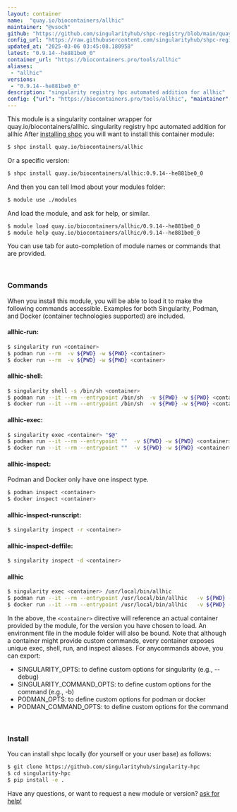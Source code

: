 ```yaml
---
layout: container
name:  "quay.io/biocontainers/allhic"
maintainer: "@vsoch"
github: "https://github.com/singularityhub/shpc-registry/blob/main/quay.io/biocontainers/allhic/container.yaml"
config_url: "https://raw.githubusercontent.com/singularityhub/shpc-registry/main/quay.io/biocontainers/allhic/container.yaml"
updated_at: "2025-03-06 03:45:08.180958"
latest: "0.9.14--he881be0_0"
container_url: "https://biocontainers.pro/tools/allhic"
aliases:
 - "allhic"
versions:
 - "0.9.14--he881be0_0"
description: "singularity registry hpc automated addition for allhic"
config: {"url": "https://biocontainers.pro/tools/allhic", "maintainer": "@vsoch", "description": "singularity registry hpc automated addition for allhic", "latest": {"0.9.14--he881be0_0": "sha256:d272bb5c73fdd256c8bbd0349595558f913984645931c12a1d237153e4dc378d"}, "tags": {"0.9.14--he881be0_0": "sha256:d272bb5c73fdd256c8bbd0349595558f913984645931c12a1d237153e4dc378d"}, "docker": "quay.io/biocontainers/allhic", "aliases": {"allhic": "/usr/local/bin/allhic"}}
---
```


This module is a singularity container wrapper for quay.io/biocontainers/allhic.
singularity registry hpc automated addition for allhic
After [installing shpc](#install) you will want to install this container module:


```bash
$ shpc install quay.io/biocontainers/allhic
```

Or a specific version:

```bash
$ shpc install quay.io/biocontainers/allhic:0.9.14--he881be0_0
```

And then you can tell lmod about your modules folder:

```bash
$ module use ./modules
```

And load the module, and ask for help, or similar.

```bash
$ module load quay.io/biocontainers/allhic/0.9.14--he881be0_0
$ module help quay.io/biocontainers/allhic/0.9.14--he881be0_0
```

You can use tab for auto-completion of module names or commands that are provided.

<br>

### Commands

When you install this module, you will be able to load it to make the following commands accessible.
Examples for both Singularity, Podman, and Docker (container technologies supported) are included.

#### allhic-run:

```bash
$ singularity run <container>
$ podman run --rm  -v ${PWD} -w ${PWD} <container>
$ docker run --rm  -v ${PWD} -w ${PWD} <container>
```

#### allhic-shell:

```bash
$ singularity shell -s /bin/sh <container>
$ podman run --it --rm --entrypoint /bin/sh  -v ${PWD} -w ${PWD} <container>
$ docker run --it --rm --entrypoint /bin/sh  -v ${PWD} -w ${PWD} <container>
```

#### allhic-exec:

```bash
$ singularity exec <container> "$@"
$ podman run --it --rm --entrypoint ""  -v ${PWD} -w ${PWD} <container> "$@"
$ docker run --it --rm --entrypoint ""  -v ${PWD} -w ${PWD} <container> "$@"
```

#### allhic-inspect:

Podman and Docker only have one inspect type.

```bash
$ podman inspect <container>
$ docker inspect <container>
```

#### allhic-inspect-runscript:

```bash
$ singularity inspect -r <container>
```

#### allhic-inspect-deffile:

```bash
$ singularity inspect -d <container>
```


#### allhic

```bash
$ singularity exec <container> /usr/local/bin/allhic
$ podman run --it --rm --entrypoint /usr/local/bin/allhic   -v ${PWD} -w ${PWD} <container> -c " $@"
$ docker run --it --rm --entrypoint /usr/local/bin/allhic   -v ${PWD} -w ${PWD} <container> -c " $@"
```



In the above, the `<container>` directive will reference an actual container provided
by the module, for the version you have chosen to load. An environment file in the
module folder will also be bound. Note that although a container
might provide custom commands, every container exposes unique exec, shell, run, and
inspect aliases. For anycommands above, you can export:

 - SINGULARITY_OPTS: to define custom options for singularity (e.g., --debug)
 - SINGULARITY_COMMAND_OPTS: to define custom options for the command (e.g., -b)
 - PODMAN_OPTS: to define custom options for podman or docker
 - PODMAN_COMMAND_OPTS: to define custom options for the command

<br>

### Install

You can install shpc locally (for yourself or your user base) as follows:

```bash
$ git clone https://github.com/singularityhub/singularity-hpc
$ cd singularity-hpc
$ pip install -e .
```

Have any questions, or want to request a new module or version? [ask for help!](https://github.com/singularityhub/singularity-hpc/issues)